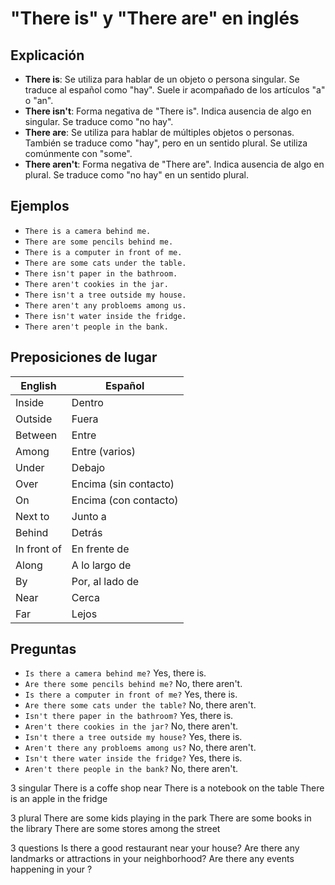 # "There is" y "There are" en inglés

## Explicación

- **There is**: Se utiliza para hablar de un objeto o persona singular. Se traduce al español como "hay". Suele ir acompañado de los artículos "a" o "an".
- **There isn't**: Forma negativa de "There is". Indica ausencia de algo en singular. Se traduce como "no hay".
- **There are**: Se utiliza para hablar de múltiples objetos o personas. También se traduce como "hay", pero en un sentido plural. Se utiliza comúnmente con "some".
- **There aren't**: Forma negativa de "There are". Indica ausencia de algo en plural. Se traduce como "no hay" en un sentido plural.


## Ejemplos

- `There is a camera behind me.`
- `There are some pencils behind me.`
- `There is a computer in front of me.`
- `There are some cats under the table.`
- `There isn't paper in the bathroom.`
- `There aren't cookies in the jar.`
- `There isn't a tree outside my house.`
- `There aren't any probloems among us.`
- `There isn't water inside the fridge.`
- `There aren't people in the bank.`

## Preposiciones de lugar

| English     | Español               |
|-------------|-----------------------|
| Inside      | Dentro                |
| Outside     | Fuera                 |
| Between     | Entre                 |
| Among       | Entre (varios)        |
| Under       | Debajo                |
| Over        | Encima (sin contacto) |
| On          | Encima (con contacto) |
| Next to     | Junto a               |
| Behind      | Detrás                |
| In front of | En frente de          |
| Along       | A lo largo de         |
| By          | Por, al lado de       |
| Near        | Cerca                 |
| Far         | Lejos                 |

## Preguntas

- `Is there a camera behind me?` Yes, there is.
- `Are there some pencils behind me?` No, there aren't.
- `Is there a computer in front of me?` Yes, there is.
- `Are there some cats under the table?` No, there aren't.
- `Isn't there paper in the bathroom?` Yes, there is.
- `Aren't there cookies in the jar?` No, there aren't.
- `Isn't there a tree outside my house?` Yes, there is.
- `Aren't there any probloems among us?` No, there aren't.
- `Isn't there water inside the fridge?` Yes, there is.
- `Aren't there people in the bank?` No, there aren't.


3 singular
There is a coffe shop near
There is a notebook on the table
There is an apple in the fridge

3 plural
There are some kids playing in the park
There are some books in the library
There are some stores among the street

3 questions
Is there a good restaurant near your house?
Are there any landmarks or attractions in your neighborhood?
Are there any events happening in your ?
